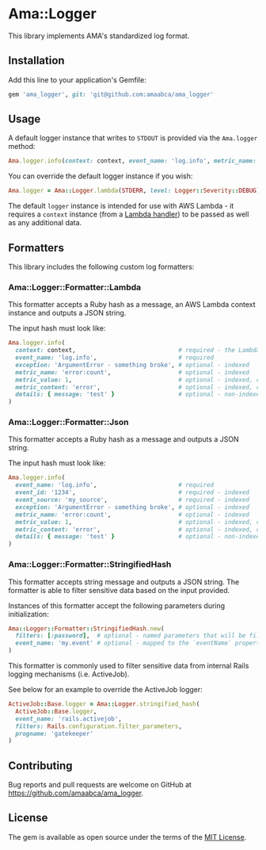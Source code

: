 # Ama::Logger

This library implements AMA's standardized log format.

## Installation

Add this line to your application's Gemfile:

```ruby
gem 'ama_logger', git: 'git@github.com:amaabca/ama_logger'
```

## Usage

A default logger instance that writes to `STDOUT` is provided via the `Ama.logger` method:

```ruby
Ama.logger.info(context: context, event_name: 'log.info', metric_name: 'test', metric_value: 1)
```

You can override the default logger instance if you wish:

```ruby
Ama.logger = Ama::Logger.lambda(STDERR, level: Logger::Severity::DEBUG)
```

The default `logger` instance is intended for use with AWS Lambda - it requires a `context` instance (from a [Lambda handler](https://docs.aws.amazon.com/lambda/latest/dg/ruby-context.html)) to be passed as well as any additional data.

## Formatters

This library includes the following custom log formatters:

### Ama::Logger::Formatter::Lambda

This formatter accepts a Ruby hash as a message, an AWS Lambda context instance and outputs a JSON string.

The input hash must look like:

```ruby
Ama.logger.info(
  context: context,                             # required - the Lambda context instance (https://docs.aws.amazon.com/lambda/latest/dg/ruby-context.html)
  event_name: 'log.info',                       # required
  exception: 'ArgumentError - something broke', # optional - indexed
  metric_name: 'error:count',                   # optional - indexed
  metric_value: 1,                              # optional - indexed, coerced to integer
  metric_content: 'error',                      # optional - indexed, coerced to string
  details: { message: 'test' }                  # optional - non-indexed, Hash coerced to string
)
```

### Ama::Logger::Formatter::Json

This formatter accepts a Ruby hash as a message and outputs a JSON string.

The input hash must look like:

```ruby
Ama.logger.info(
  event_name: 'log.info',                       # required
  event_id: '1234',                             # required - indexed
  event_source: 'my_source',                    # required - indexed
  exception: 'ArgumentError - something broke', # optional - indexed
  metric_name: 'error:count',                   # optional - indexed
  metric_value: 1,                              # optional - indexed, coerced to integer
  metric_content: 'error',                      # optional - indexed, coerced to string
  details: { message: 'test' }                  # optional - non-indexed, Hash coerced to string
)
```

### Ama::Logger::Formatter::StringifiedHash

This formatter accepts string message and outputs a JSON string. The formatter is able to filter sensitive data based on the input provided.

Instances of this formatter accept the following parameters during initialization:

```ruby
Ama::Logger::Formatter::StringifiedHash.new(
  filters: [:password],  # optional - named parameters that will be filtered from output
  event_name: 'my.event' # optional - mapped to the `eventName` property in JSON output
)
```

This formatter is commonly used to filter sensitive data from internal Rails logging mechanisms (i.e. ActiveJob).

See below for an example to override the ActiveJob logger:

```ruby
ActiveJob::Base.logger = Ama::Logger.stringified_hash(
  ActiveJob::Base.logger,
  event_name: 'rails.activejob',
  filters: Rails.configuration.filter_parameters,
  progname: 'gatekeeper'
)
```

## Contributing

Bug reports and pull requests are welcome on GitHub at https://github.com/amaabca/ama_logger.

## License

The gem is available as open source under the terms of the [MIT License](https://opensource.org/licenses/MIT).
